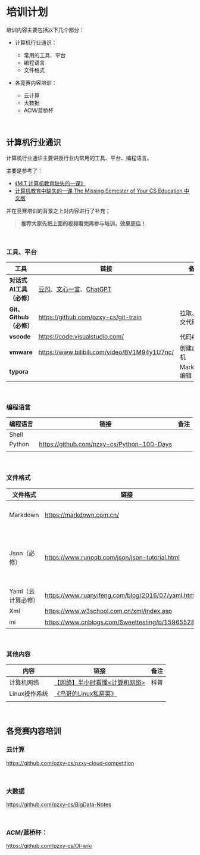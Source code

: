 # 培训计划

培训内容主要包括以下几个部分：

- 计算机行业通识：
    - 常用的工具、平台
    - 编程语言
    - 文件格式

- 各竞赛内容培训：
    - 云计算
    - 大数据
    - ACM/蓝桥杯


<br/>

## 计算机行业通识

计算机行业通识主要讲授行业内常用的工具、平台、编程语言。

主要是参考了：

-   [《MIT 计算机教育缺失的一课》](https://space.bilibili.com/518734451/channel/seriesdetail?sid=3320015)
-   [计算机教育中缺失的一课 The Missing Semester of Your CS Education 中文版](https://missing-semester-cn.github.io/)

并在竞赛培训的背景之上对内容进行了补充；

>   **推荐大家先把上面的视频看完再参与培训，效果更佳！**

<br/>

### 工具、平台

| 工具                     | 链接                                                         | 备注           |
| ------------------------ | ------------------------------------------------------------ | -------------- |
| **对话式AI工具（必修）** | [豆包](https://www.doubao.com/chat/)、[文心一言](https://yiyan.baidu.com/)、[ChatGPT](https://chat.tinycms.xyz:3002/) |                |
| **Git、Github（必修）**  | https://github.com/pzxy-cs/git-train                         | 拉取、提交代码 |
| **vscode**               | https://code.visualstudio.com/                               | 代码编辑       |
| **vmware**               | https://www.bilibili.com/video/BV1M94y1U7nc/                 | 创建虚拟机     |
| **typora**               |                                                              | Markdown编辑   |

<br/>


### 编程语言

| 编程语言 | 链接                                       | 备注 |
| -------- | ------------------------------------------ | ---- |
| Shell    |                                            |      |
| Python   | https://github.com/pzxy-cs/Python-100-Days |      |
|          |                                            |      |

<br/>

### 文件格式

| 文件格式           | 链接                                                 | 备注                 |
| ------------------ | ---------------------------------------------------- | -------------------- |
| Markdown           | https://markdown.com.cn/                             | 记笔记格式           |
| Json（必修）       | https://www.runoob.com/json/json-tutorial.html       | 配置、前后端请求格式 |
| Yaml（云计算必修） | https://www.ruanyifeng.com/blog/2016/07/yaml.html    | 配置                 |
| Xml                | https://www.w3school.com.cn/xml/index.asp            | 配置                 |
| ini                | https://www.cnblogs.com/Sweettesting/p/15965528.html | 配置                 |

<br/>

### 其他内容

| 内容          | 链接                                                         | 备注 |
| ------------- | ------------------------------------------------------------ | ---- |
| 计算机网络    | [【网络】半小时看懂<计算机网络>](https://www.bilibili.com/video/BV124411k7uV/) | 科普 |
| Linux操作系统 | [《鸟哥的Linux私房菜》](https://book.douban.com/subject/30359954/) |      |
|               |                                                              |      |

<br/>

## 各竞赛内容培训

### 云计算

https://github.com/pzxy-cs/pzxy-cloud-competition

<br/>

### 大数据

https://github.com/pzxy-cs/BigData-Notes

<br/>

### ACM/蓝桥杯：

https://github.com/pzxy-cs/OI-wiki

